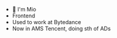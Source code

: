 - 👋 I'm Mio
- Frontend
- Used to work at Bytedance
- Now in AMS Tencent, doing sth of ADs

<!---
miownag/miownag is a ✨ special ✨ repository because its `README.md` (this file) appears on your GitHub profile.
You can click the Preview link to take a look at your changes.
--->
